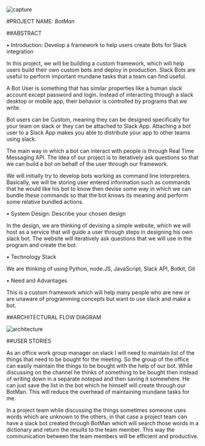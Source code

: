 ![capture](https://cloud.githubusercontent.com/assets/15001254/19718999/d3c39948-9b1c-11e6-9241-b902892ee48e.JPG)

#PROJECT NAME: _BotMan_

##ABSTRACT

•	Introduction: Develop  a framework to help users create Bots for Slack integration

In this project, we will be building a custom framework, which will help users build their own custom bots and deploy in production. Slack Bots are useful to perform important mundane tasks that a team can find useful.

A Bot User is something that has similar properties like a human slack account except password and login. Instead of interacting through a slack desktop or mobile app, their behavior is controlled by programs that we write.

Bot users can be Custom, meaning they can be designed specifically for your team on slack or they can be attached to Slack App. Attaching a bot user to a Slack App makes you able to distribute your app to other teams using slack.

The main way in which a bot can interact with people is through Real Time Messaging API. The Idea of our project is to iteratively ask questions so that we can build a bot on behalf of the user through our framework.

We will initially try to develop bots working as command line interpreters. Basically, we will be storing user entered information such as commands that he would like his bot to know then devise some way in which we can bundle these commands so that the bot knows its meaning and perform some relative bundled actions.

•	System Design: Describe your chosen design

In the design, we are thinking of devising a simple website, which we will host as a service that will guide a user through steps in designing his own slack bot.
The website will iteratively ask questions that we will use in the program and create the bot.

•	Technology Stack

We are thinking of using Python, node.JS, JavaScript, Slack API, Botkit, Git

•	Need and Advantages

This is a custom framework which will help many people who are new or are unaware of programming concepts but want to use slack and make a bot.

##ARCHITECTURAL FLOW DIAGRAM

![architecture](https://cloud.githubusercontent.com/assets/17586634/19717520/d1afab12-9b15-11e6-8fdf-8a433c499bba.PNG)


##USER STORIES

As an office work group manager on slack I will need to maintain list of the things that need to be bought for the meeting. So the group of the office can easily maintain the things to be bought with the help of our bot. While discussing on the channel he thinks of something to be bought then instead of writing down in a separate notepad and then saving it somewhere. He can just save the list in the bot which he himself will create through our BotMan. This will reduce the overhead of maintaining mundane tasks for me.

In a project team while discussing the things sometimes someone uses words which are unknown to the others, in that case a project team can have a slack bot created through BotMan which will search those words in a dictionary and return the results to the team member. This way the communication between the team members will be efficient and productive.